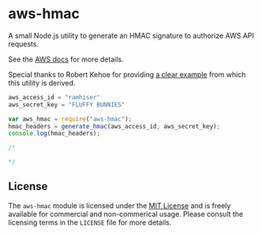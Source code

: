 # aws-hmac

A small Node.js utility to generate an HMAC signature to authorize AWS API
requests.

See the [AWS docs](http://docs.aws.amazon.com/ses/latest/DeveloperGuide/query-interface-authentication.html)
for more details.

Special thanks to Robert Kehoe for providing
[a clear example](https://www.robertkehoe.com/2013/10/generating-aws-hmac-in-nodejs/)
from which this utility is derived.


```javascript
aws_access_id = "ramhiser"
aws_secret_key = "FLUFFY BUNNIES"

var aws_hmac = require("aws-hmac");
hmac_headers = generate_hmac(aws_access_id, aws_secret_key);
console.log(hmac_headers);

/*

*/
```

## License

The `aws-hmac` module is licensed under the
[MIT License](http://opensource.org/licenses/MIT) and is freely available for
commercial and non-commerical usage. Please consult the licensing terms in the
`LICENSE` file for more details.
